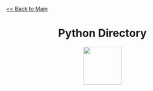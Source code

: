 
[<< Back to Main](https://github.com/seraph776/CodeCrypt776)
<div align="center" >

# Python Directory

<img src="https://cdn.jsdelivr.net/npm/simple-icons@3.0.1/icons/python.svg" img width="100"/>
    
</div>  
